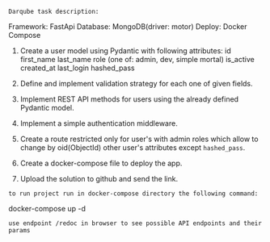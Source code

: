 `Darqube task description:`

Framework: FastApi
Database: MongoDB(driver: motor)
Deploy: Docker Compose

1. Create a user model using Pydantic with following attributes:
        id
        first_name
        last_name
        role (one of: admin, dev, simple mortal)
        is_active
        created_at
        last_login
        hashed_pass

2. Define and implement validation strategy for each one of given fields.
3. Implement REST API methods for users using the already defined Pydantic model.
4. Implement a simple authentication middleware.
5. Create a route restricted only for user's with admin roles which allow to change by oid(ObjectId) other user's attributes except `hashed_pass`.
6. Create a docker-compose file to deploy the app.
7. Upload the solution to github and send the link.

`to run project run in docker-compose directory the following command:`

docker-compose up -d

`use endpoint /redoc in browser to see possible API endpoints and their params`